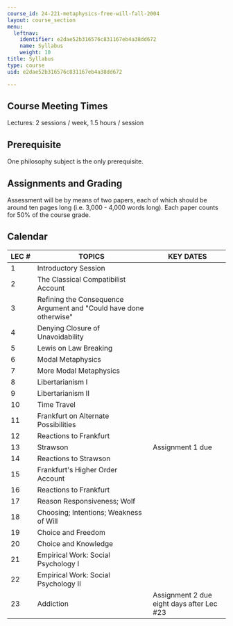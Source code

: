 ```yaml
---
course_id: 24-221-metaphysics-free-will-fall-2004
layout: course_section
menu:
  leftnav:
    identifier: e2dae52b316576c831167eb4a38dd672
    name: Syllabus
    weight: 10
title: Syllabus
type: course
uid: e2dae52b316576c831167eb4a38dd672

---
```


Course Meeting Times
--------------------

Lectures: 2 sessions / week, 1.5 hours / session

Prerequisite
------------

One philosophy subject is the only prerequisite.

Assignments and Grading
-----------------------

Assessment will be by means of two papers, each of which should be around ten pages long (i.e. 3,000 - 4,000 words long). Each paper counts for 50% of the course grade.

Calendar
--------

| LEC # | TOPICS | KEY DATES |
| --- | --- | --- |
| 1 | Introductory Session |  |
| 2 | The Classical Compatibilist Account |  |
| 3 | Refining the Consequence Argument and "Could have done otherwise" |  |
| 4 | Denying Closure of Unavoidability |  |
| 5 | Lewis on Law Breaking |  |
| 6 | Modal Metaphysics |  |
| 7 | More Modal Metaphysics |  |
| 8 | Libertarianism I |  |
| 9 | Libertarianism II |  |
| 10 | Time Travel |  |
| 11 | Frankfurt on Alternate Possibilities |  |
| 12 | Reactions to Frankfurt |  |
| 13 | Strawson | Assignment 1 due |
| 14 | Reactions to Strawson |  |
| 15 | Frankfurt's Higher Order Account |  |
| 16 | Reactions to Frankfurt |  |
| 17 | Reason Responsiveness; Wolf |  |
| 18 | Choosing; Intentions; Weakness of Will |  |
| 19 | Choice and Freedom |  |
| 20 | Choice and Knowledge |  |
| 21 | Empirical Work: Social Psychology I |  |
| 22 | Empirical Work: Social Psychology II |  |
| 23 | Addiction | Assignment 2 due eight days after Lec #23